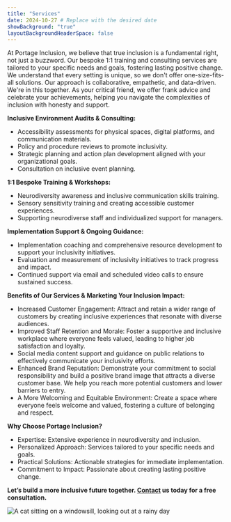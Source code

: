 ```yaml
---
title: "Services"
date: 2024-10-27 # Replace with the desired date
showBackground: "true"
layoutBackgroundHeaderSpace: false
---
```


At Portage Inclusion, we believe that true inclusion is a fundamental right, not just a buzzword. Our bespoke 1:1 training and consulting services are tailored to your specific needs and goals, fostering lasting positive change. We understand that every setting is unique, so we don't offer one-size-fits-all solutions. Our approach is collaborative, empathetic, and data-driven. We're in this together. As your critical friend, we offer frank advice and celebrate your achievements, helping you navigate the complexities of inclusion with honesty and support.



**Inclusive Environment Audits & Consulting:**
- Accessibility assessments for physical spaces, digital platforms, and communication materials.
- Policy and procedure reviews to promote inclusivity.
- Strategic planning and action plan development aligned with your organizational goals.
- Consultation on inclusive event planning.

**1:1 Bespoke Training & Workshops:**
- Neurodiversity awareness and inclusive communication skills training.
- Sensory sensitivity training and creating accessible customer experiences.
- Supporting neurodiverse staff and individualized support for managers.

**Implementation Support & Ongoing Guidance:**
- Implementation coaching and comprehensive resource development to support your inclusivity initiatives.
- Evaluation and measurement of inclusivity initiatives to track progress and impact.
- Continued support via email and scheduled video calls to ensure sustained success.

**Benefits of Our Services & Marketing Your Inclusion Impact:**
- Increased Customer Engagement: Attract and retain a wider range of customers by creating inclusive experiences that resonate with diverse audiences.
- Improved Staff Retention and Morale: Foster a supportive and inclusive workplace where everyone feels valued, leading to higher job satisfaction and loyalty.
- Social media content support and guidance on public relations to effectively communicate your inclusivity efforts.
- Enhanced Brand Reputation: Demonstrate your commitment to social responsibility and build a positive brand image that attracts a diverse customer base. We help you reach more potential customers and lower barriers to entry.
- A More Welcoming and Equitable Environment: Create a space where everyone feels welcome and valued, fostering a culture of belonging and respect.


**Why Choose Portage Inclusion?**
- Expertise: Extensive experience in neurodiversity and inclusion.
- Personalized Approach: Services tailored to your specific needs and goals.
- Practical Solutions: Actionable strategies for immediate implementation.
- Commitment to Impact: Passionate about creating lasting positive change.

**Let’s build a more inclusive future together. [Contact](mailto:portage-inclusion@proton.me?subject=Hello%20hello) us today for a free consultation.**



![A cat sitting on a windowsill, looking out at a rainy day](https://images.macrumors.com/t/wvBp_HGYzUZeneatDI1358r-HVg=/800x0/article-new/2025/02/iCloud-Versus-UK-Key-Feature.jpg?lossy)
